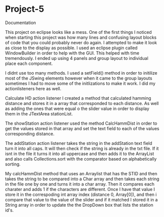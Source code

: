# Project-5
Documentation

This project on eclipse looks like a mess. One of the first things I noticed when starting this project was how many lines and confusing layout blocks of code that you could probably never do again. I attempted to make it look as close to the display as possible. I used an eclipse plugin called WindowBuilder in order to help with the GUI. This helped with time tremendously. I ended up using 4 panels and group layout to individual place each component. 

I didnt use too many methods. I used a setField() method in order to initilize most of the JSwing elements however when it came to the group layouts sometimes I had to move some of the initlizations to make it work. I did my actionlisteners here as well. 

Calculate HD action listener I created a method that calculated hamming distance and stores it in a array that corresponded to each distance. As well as adding the ones that were equal o the slider value in order to display them in the JTextArea stationList. 

The showStation action listener used the method CalcHammDist in order to get the values stored in that array and set the text field to each of the values corresponding distance. 

The addStation action listener takes the string in the addStation text field turn it into all caps. It will then check if the string is already in the txt file. If it isnt in the file it turns it into all uppercase and then adds it to the ArrayList and also calls Collections.sort with the comparator based on alphabetically sorting. 

My calcHammDist method that uses an Arraylist that has the STID and then takes the string to be compared into a Char array and then takes each string in the file one by one and turns it into a char array. Then it compares each charater and adds 1 if the characters are different. Once I have that value I store it in the correspoding int array index (distance 0, Array[0]), and then i compare that value to the value of the slider and if it matched I stored it in a String array in order to update the the DropDown box that lists the station id's. 


                                                  



